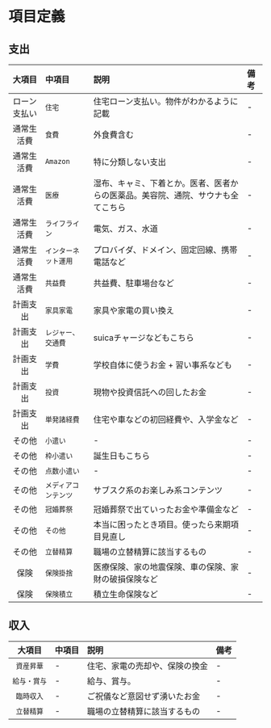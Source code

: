 項目定義
===

## 支出

| 大項目 | 中項目 | 説明 | 備考 |
| :---: | :--- | :--- | :--- |
| ローン支払い |`住宅` | 住宅ローン支払い。物件がわかるように記載 | - |
| 通常生活費 | `食費` | 外食費含む | - |
| 通常生活費 | `Amazon` | 特に分類しない支出 | - |
| 通常生活費 | `医療` | 湿布、キャミ、下着とか。医者、医者からの医薬品。美容院、通院、サウナも全てこちら | - |
| 通常生活費 | `ライフライン` | 電気、ガス、水道 | - |
| 通常生活費 | `インターネット運用` | プロバイダ、ドメイン、固定回線、携帯電話など | - |
| 通常生活費 | `共益費` | 共益費、駐車場台など | - |
| 計画支出 | `家具家電` | 家具や家電の買い換え |-|
| 計画支出 | `レジャー、交通費` | suicaチャージなどもこちら | - |
| 計画支出 | `学費` | 学校自体に使うお金 + 習い事系なども | - |
| 計画支出 | `投資` | 現物や投資信託への回したお金| - |
| 計画支出 | `単発諸経費` | 住宅や車などの初回経費や、入学金など | - |
| その他 | `小遣い` | - | - |
| その他 | `枠小遣い` | 誕生日もこちら | - |
| その他 | `点数小遣い` | - | - |
| その他 | `メディアコンテンツ` | サブスク系のお楽しみ系コンテンツ | - |
| その他 | `冠婚葬祭` | 冠婚葬祭で出ていったお金や準備金など | - |
| その他 | `その他` | 本当に困ったとき項目。使ったら来期項目見直し | - |
| その他 | `立替精算` | 職場の立替精算に該当するもの | - |
| 保険 | `保険掛捨` | 医療保険、家の地震保険、車の保険、家財の破損保険など | - |
| 保険 | `保険積立` | 積立生命保険など | - |

## 収入

| 大項目 | 中項目 | 説明 | 備考 |
| :---: | :--- | :--- | :--- |
| `資産昇華` | - | 住宅、家電の売却や、保険の換金 | - |
| `給与・賞与` | - | 給与、賞与。| - |
| `臨時収入` | - | ご祝儀など意図せず湧いたお金 | - |
| `立替精算` | - | 職場の立替精算に該当するもの | - |

